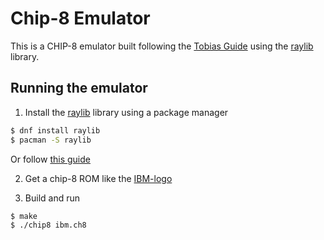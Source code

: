 # Chip-8 Emulator
This is a CHIP-8 emulator built following the [Tobias Guide](https://tobiasvl.github.io/blog/write-a-chip-8-emulator/) using the [raylib](https://www.raylib.com/) library.

## Running the emulator
1. Install the [raylib](https://www.raylib.com/) library using a package manager
```sh
$ dnf install raylib
$ pacman -S raylib
```
Or follow [this guide](https://github.com/raysan5/raylib?tab=readme-ov-file#build-and-installation)

2. Get a chip-8 ROM like the [IBM-logo](https://github.com/loktar00/chip8/raw/master/roms/IBM%20Logo.ch8)

3. Build and run
```sh
$ make
$ ./chip8 ibm.ch8
```
